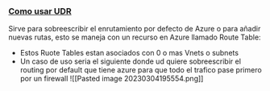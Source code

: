 ### [Como usar UDR](https://youtu.be/BUH9kVTrM-8?list=PLGjZwEtPN7j-Q59JYso3L4_yoCjj2syrM&t=128)
Sirve para sobreescribir el enrutamiento por defecto de Azure o para añadir nuevas rutas, esto se maneja con un recurso en Azure llamado Route Table:
- Estos Ruote Tables estan asociados con 0 o mas Vnets o subnets
- Un caso de uso seria el siguiente donde ud quiere sobreescribir el routing por default que tiene azure para que todo el trafico pase primero por un firewall
![[Pasted image 20230304195554.png]]